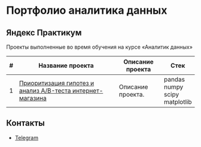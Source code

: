 # Портфолио аналитика данных

## Яндекс Практикум

Проекты выполненные во время обучения на курсе «Аналитик данных»

|#|Название проекта|Описание проекта|Стек|
|-|----------|----------|----------|
|1|[Приоритизация гипотез и анализ A/B-теста интернет-магазина](https://github.com/SavelevD/Data_analyst_portfolio/tree/main/Yandex_DA/AB%20test)|Описание проекта.|pandas</br>numpy</br>scipy</br>matplotlib|

## Контакты
- [Telegram](https://t.me/savelevdma)
